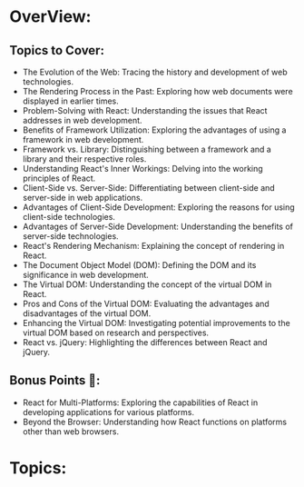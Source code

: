 # OverView:
## Topics to Cover:
  - The Evolution of the Web: Tracing the history and development of web technologies.
  - The Rendering Process in the Past: Exploring how web documents were displayed in earlier times.
  - Problem-Solving with React: Understanding the issues that React addresses in web development.
  - Benefits of Framework Utilization: Exploring the advantages of using a framework in web development.
  - Framework vs. Library: Distinguishing between a framework and a library and their respective roles.
  - Understanding React's Inner Workings: Delving into the working principles of React.
  - Client-Side vs. Server-Side: Differentiating between client-side and server-side in web applications.
  - Advantages of Client-Side Development: Exploring the reasons for using client-side technologies.
  - Advantages of Server-Side Development: Understanding the benefits of server-side technologies.
  - React's Rendering Mechanism: Explaining the concept of rendering in React.
  - The Document Object Model (DOM): Defining the DOM and its significance in web development.
  - The Virtual DOM: Understanding the concept of the virtual DOM in React.
  - Pros and Cons of the Virtual DOM: Evaluating the advantages and disadvantages of the virtual DOM.
  - Enhancing the Virtual DOM: Investigating potential improvements to the virtual DOM based on research and perspectives.
  - React vs. jQuery: Highlighting the differences between React and jQuery.
## Bonus Points 💯:
  - React for Multi-Platforms: Exploring the capabilities of React in developing applications for various platforms.
  - Beyond the Browser: Understanding how React functions on platforms other than web browsers.

# Topics:

